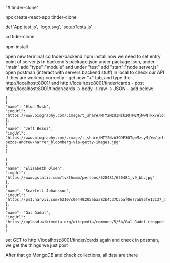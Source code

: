 "# tinder-clone" 

npx create-react-app tinder-clone

del 'App.test.js', 'logo.svg', 'setupTests.js'

cd tider-clone

npm install

open new terminal 
cd tnder-backend
npm install
now we need to set entry point of server.js in backend's package.json
under package.json, under "main" add "type":"module" and under "test" add "start":"node server.js"
open postman (interact with servers backend stuff) in local to check our API if they are working correctly - get new "+" tab, and type the http://localhost:8001/ and http://localhost:8001/tinder/cards - post http://localhost:8001/tinder/cards -> body -> raw -> JSON - add below:

    [
    {
    "name": "Elon Musk",
    "imgUrl":
    "https://www.biography.com/.image/t_share/MTY2MzU3Nzk2OTM2MjMwNTkx/elon_musk_royal_society.jpg"
    },
    {
    "name": "Jeff Bezoz",
    "imgUrl":
    "https://www.biography.com/.image/t_share/MTY2NzA3ODE3OTgwMzcyMjYw/jeff-bezos-andrew-harrer_bloomberg-via-getty-images.jpg"
    }
    ]

    [
    {
    "name": "Elizabeth Olsen",
    "imgUrl":
    "https://www.gstatic.com/tv/thumb/persons/620481/620481_v9_bb.jpg"
    },
    {
    "name": "Scarlett Johansson",
    "imgUrl":
    "https://pm1.narvii.com/6310/c0e449205abaa82b4c37b3baf0e77ab95fe13137_00.jpg"
    },
    {
    "name": "Gal Gadot",
    "imgUrl":
    "https://upload.wikimedia.org/wikipedia/commons/5/5b/Gal_Gadot_cropped_lighting_corrected_2b.jpg"
    }
    ]


set GET to http://localhost:8001/tinder/cards again and check in postman, we get the things we just post

After that go MongoDB and check collections, all data are there


